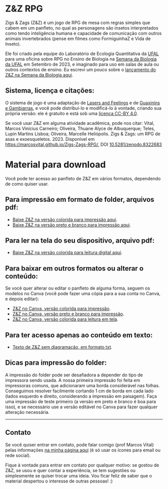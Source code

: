 # Z&Z RPG
Zigs & Zags (Z&Z) é um jogo de RPG de mesa com regras simples que cabem em um panfleto, no qual as personagens são insetos  interpretados como tendo inteligência humana e capacidade de comunicação com outros animais invertebrados (pense em filmes como FormiguinhaZ e Vida de Inseto).

Ele foi criado pela equipe do Laboratório de Ecologia Quantitativa da [UFAL](https://ufal.br) para uma oficina sobre RPG no Ensino de Biologia na [Semana da Biologia da UFAL](https://www.instagram.com/semabio_icbs/) em Setembro de 2023, e imaginado para uso em salas de aula ou outros contextos de ensino. Eu escrevi um pouco sobre o [lançamento do Z&Z na Semana da Biologia aqui](https://marcosvital.medium.com/rpg-de-mesa-na-universidade-f5061d9296db).

## Sistema, licença e citações:
O sistema de jogo é uma adaptação de [Lasers and Feelings](http://www.onesevendesign.com/laserfeelings/) e de [Guaxinins e Gambiarras](https://guaxaverso.fandom.com/pt-br/wiki/Guaxinins_e_Gambiarras), e você pode distribuí-lo e modificá-lo à vontade, criando sua própria versão: ele é gratuito e está sob uma [licença CC-BY 4.0](https://creativecommons.org/licenses/by/4.0/deed.pt_BR).

Se você usar Z&Z em alguma atividade acadêmica, pode nos citar: Vital, Marcos Vinícius Carneiro; Oliveira, Thuane Alyce de Albuquerque; Teles, Lupin Martins Lisboa; Oliveira, Marcelle Heliópolis. Zigs & Zags: um RPG de asas e exoesqueletos. 2023. Disponível em <https://marcosvital.github.io/Zigs-Zags-RPG/>, DOI [10.5281/zenodo.8322683](https://zenodo.org/record/8322683)

# Material para download

Você pode ter acesso ao panfleto de Z&Z em vários formatos, dependendo de como quiser usar.

## Para impressão em formato de folder, arquivos pdf:

* [Baixe Z&Z na versão colorida para impressão aqui](https://github.com/marcosvital/Zigs-Zags-RPG/blob/main/arquivos/ZIGS%20%26%20ZAGS%20-%20vers%C3%A3o%2006-09-2023%20-%20para%20impress%C3%A3o%20em%20folder.pdf).
* [Baixe Z&Z na versão preto e branco para impressão aqui](https://github.com/marcosvital/Zigs-Zags-RPG/blob/main/arquivos/ZIGS%20%26%20ZAGS%20-%20p%26b%20-%20vers%C3%A3o%2006-09-2023%20-%20para%20impress%C3%A3o%20em%20folder.pdf).

## Para ler na tela do seu dispositivo, arquivo pdf:

* [Baixe Z&Z na versão colorida para leitura digital aqui](https://github.com/marcosvital/Zigs-Zags-RPG/blob/main/arquivos/ZIGS%20%26%20ZAGS%20-%20vers%C3%A3o%2006-09-2023%20-%20para%20leitura%20digital.pdf).

## Para baixar em outros formatos ou alterar o conteúdo:

Se você quer alterar ou editar o panfleto de alguma forma, seguem os modelos no Canva (você pode fazer uma cópia para a sua conta no Canva, e depois editar):

* [Z&Z no Canva, versão colorida para impressão](https://www.canva.com/design/DAFs81xb_6Y/TkUqVdD5_cxg2tQ4B_smaw/edit?utm_content=DAFs81xb_6Y&utm_campaign=designshare&utm_medium=link2&utm_source=sharebutton).
* [Z&Z no Canva, versão preto e branco para impressão](https://www.canva.com/design/DAFtJ_gEifo/_JsX_G595IpTdFVoER4vUg/edit?utm_content=DAFtJ_gEifo&utm_campaign=designshare&utm_medium=link2&utm_source=sharebutton).
* [Z&Z no Canva, versão colorida para leitura em tela](https://www.canva.com/design/DAFtrr8csCI/w0kZlZy8o6cstM6rSa4ijg/edit?utm_content=DAFtrr8csCI&utm_campaign=designshare&utm_medium=link2&utm_source=sharebutton).

## Para ter acesso apenas ao conteúdo em texto:

* [Texto de Z&Z sem diagramação, em formato txt](https://github.com/marcosvital/Zigs-Zags-RPG/blob/main/arquivos/Zigs%20%26%20Zags%20texto%20puro.txt).

## Dicas para impressão do folder:

A impressão do folder pode ser desafiadora a depender do tipo de impressora sendo usada. A nossa primeira impressão foi feita em impressoras comuns, que adicionaram uma borda considerável nas folhas. Conseguimos resolver facilmente cortando 1 cm de borda em cada lado (lados esquerdo e direito, considerando a impressão em paisagem). Faça uma impressão de teste primeiro (a versão em preto e branco é boa para isso), e se necessário use a versão editável no Canva para fazer qualquer alteração necessária.

***

## Contato

Se você quiser entrar em contato, pode falar comigo (prof Marcos Vital) pelas informações [na minha página aqui](https://marcosvital.github.io) (é só usar os ícones para email ou rede social).

Fique à vontade para entrar em contato por qualquer motivo: se gostou de Z&Z, se usou e quer contar a experiência, se tem sugestões ou simplesmente se quiser trocar uma ideia. Vou ficar feliz de saber que o material despertou o interesse de outras pessoas! :)
